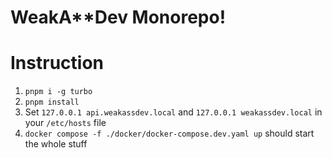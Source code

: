 # WeakA**Dev Monorepo!

# Instruction
1. `pnpm i -g turbo`
2. `pnpm install`
3. Set `127.0.0.1 api.weakassdev.local` and `127.0.0.1 weakassdev.local` in your `/etc/hosts` file
4. `docker compose -f ./docker/docker-compose.dev.yaml up` should start the whole stuff
